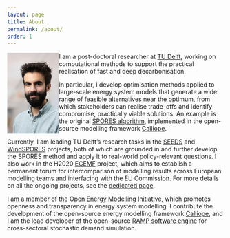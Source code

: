 ```yaml
---
layout: page
title: About
permalink: /about/
order: 1
---
```



<img src="/assets/tud_pic.jpg" width="120" align="left" class="rounded-corners"/>

I am a post-doctoral researcher at [TU Delft](https://www.tudelft.nl/en/staff/f.lombardi/?cHash=d1e3cb32ea77e2f6b4b93327f6d0b992), working on computational methods to support the practical realisation of fast and deep decarbonisation.

In particular, I develop optimisation methods applied to large-scale energy system models that generate a wide range of feasible alternatives near the optimum, from which stakeholders can realise trade-offs and identify compromise, practically viable solutions. An example is the original [SPORES algorithm](https://doi.org/10.1016/j.joule.2020.08.002), implemented in the open-source modelling framework [Calliope](https://calliope.readthedocs.io/en/stable/user/advanced_features.html#spores-mode).

Currently, I am leading TU Delft’s research tasks in the [SEEDS](https://seeds-project.org) and [WindSPORES](https://www.aramis.admin.ch/Grunddaten/?ProjectID=48588) projects, both of which are grounded in and further develop the SPORES method and apply it to real-world policy-relevant questions. I also work in the H2020 [ECEMF](https://www.ecemf.eu) project, which aims to establish a permanent forum for intercomparison of modelling results across European modelling teams and interfacing with the EU Commission. For more details on all the ongoing projects, see the [dedicated page](/projects/).

I am a member of the [Open Energy Modelling Initiative](https://openmod-initiative.org), which promotes openness and transparency in energy system modelling. I contribute the development of the open-source energy modelling framework [Calliope](www.callio.pe), and I am the lead developer of the open-source [RAMP software engine](https://rampdemand.org/) for cross-sectoral stochastic demand simulation.